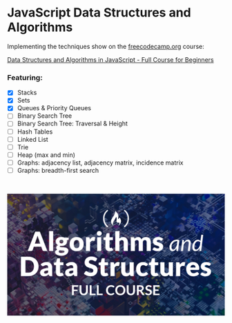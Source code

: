 # JavaScript Data Structures and Algorithms 

Implementing the techniques show on the [freecodecamp.org](https://www.freecodecamp.org/news/algorithms-and-data-structures-free-treehouse-course/) course:

[Data Structures and Algorithms in JavaScript - Full Course for Beginners](https://www.youtube.com/watch?v=t2CEgPsws3U)

### Featuring:

- [x] Stacks
- [x] Sets
- [x] Queues & Priority Queues
- [ ] Binary Search Tree
- [ ] Binary Search Tree: Traversal & Height
- [ ] Hash Tables
- [ ] Linked List
- [ ] Trie
- [ ] Heap (max and min)
- [ ] Graphs: adjacency list, adjacency matrix, incidence matrix
- [ ] Graphs: breadth-first search

</br>

![course banner](assets/dsa.png)
